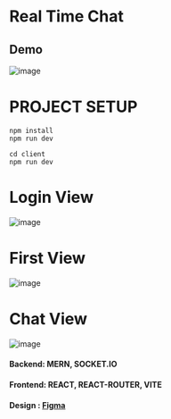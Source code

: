 # Real Time Chat
## Demo
![image](https://res.cloudinary.com/djzj5tbgw/image/upload/v1665633855/app-chat/appChatgif_y4rfvd.gif)

# PROJECT SETUP
```
npm install
npm run dev 

cd client
npm run dev

```

# Login View 
![image](https://res.cloudinary.com/djzj5tbgw/image/upload/v1665517851/app-chat/loginScreen_uos4hl.jpg)
# First View 
![image](https://res.cloudinary.com/djzj5tbgw/image/upload/v1665518200/app-chat/firstScreen_hcxvo7.jpg)
# Chat View
![image](https://res.cloudinary.com/djzj5tbgw/image/upload/v1665518384/app-chat/chatView_qwfcq8.jpg)

#### Backend: MERN, SOCKET.IO
#### Frontend: REACT, REACT-ROUTER, VITE
#### Design : [Figma](https://www.figma.com/community/file/1048915684687472577)

